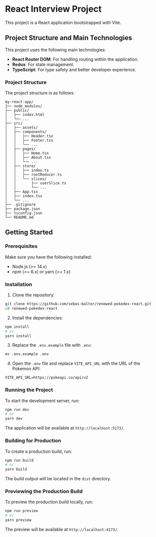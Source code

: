 # React Interview Project

This project is a React application bootstrapped with Vite.

## Project Structure and Main Technologies

This project uses the following main technologies:

- **React Router DOM**: For handling routing within the application.
- **Redux**: For state management.
- **TypeScript**: For type safety and better developer experience.

### Project Structure

The project structure is as follows:

```
my-react-app/
├── node_modules/
├── public/
│   ├── index.html
│   └── ...
├── src/
│   ├── assets/
│   ├── components/
│   │   ├── Header.tsx
│   │   ├── Footer.tsx
│   │   └── ...
│   ├── pages/
│   │   ├── Home.tsx
│   │   ├── About.tsx
│   │   └── ...
│   ├── store/
│   │   ├── index.ts
│   │   ├── rootReducer.ts
│   │   └── slices/
│   │       ├── userSlice.ts
│   │       └── ...
│   ├── App.tsx
│   ├── index.tsx
│   └── ...
├── .gitignore
├── package.json
├── tsconfig.json
└── README.md
```

## Getting Started

### Prerequisites

Make sure you have the following installed:

- Node.js (>= 14.x)
- npm (>= 6.x) or yarn (>= 1.x)

### Installation

1. Clone the repository:

  ```bash
  git clone https://github.com/sebas-baltor/renewed-pokedex-react.git
  cd renewed-pokedex-react
  ```

2. Install the dependencies:

  ```bash
  npm install
  # or
  yarn install
  ```

3. Replace the `.env.example` file with `.env`:

  ```bash
  mv .env.example .env
  ```

4. Open the `.env` file and replace `VITE_API_URL` with the URL of the Pokemon API:

  ```env
  VITE_API_URL=https://pokeapi.co/api/v2
  ```

### Running the Project

To start the development server, run:

```bash
npm run dev
# or
yarn dev
```

The application will be available at `http://localhost:5173/`.

### Building for Production

To create a production build, run:

```bash
npm run build
# or
yarn build
```

The build output will be located in the `dist` directory.

### Previewing the Production Build

To preview the production build locally, run:

```bash
npm run preview
# or
yarn preview
```

The preview will be available at `http://localhost:4173/`.


